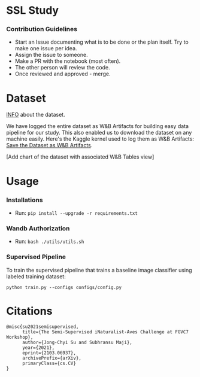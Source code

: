 # SSL Study

### Contribution Guidelines

- Start an Issue documenting what is to be done or the plan itself. Try to make one issue per idea.
- Assign the issue to someone.
- Make a PR with the notebook (most often).
- The other person will review the code.
- Once reviewed and approved - merge.

# Dataset

[INFO](https://github.com/cvl-umass/semi-inat-2020) about the dataset.

We have logged the entire dataset as W&B Artifacts for building easy data pipeline for our study. This also enabled us to download the dataset on any machine easily. Here's the Kaggle kernel used to log them as W&B Artifacts: [Save the Dataset as W&B Artifacts](https://www.kaggle.com/code/ayuraj/save-the-dataset-as-w-b-artifacts/notebook).

[Add chart of the dataset with associated W&B Tables view]

# Usage

### Installations

* Run: `pip install --upgrade -r requirements.txt`

### Wandb Authorization

* Run: `bash ./utils/utils.sh`

### Supervised Pipeline

To train the supervised pipeline that trains a baseline image classifier using labeled training dataset:

`python train.py --configs configs/config.py` 

# Citations

```
@misc{su2021semisupervised,
      title={The Semi-Supervised iNaturalist-Aves Challenge at FGVC7 Workshop}, 
      author={Jong-Chyi Su and Subhransu Maji},
      year={2021},
      eprint={2103.06937},
      archivePrefix={arXiv},
      primaryClass={cs.CV}
}
```
